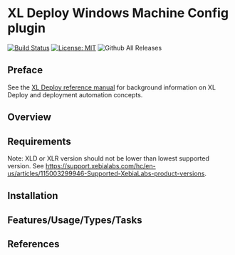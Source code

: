 # XL Deploy Windows Machine Config plugin

[![Build Status][xld-machine-config-windows-plugin-travis-image]][xld-machine-config-windows-plugin-travis-url]
[![License: MIT][xld-machine-config-windows-plugin-license-image]][xld-machine-config-windows-plugin-license-url]
![Github All Releases][xld-machine-config-windows-plugin-downloads-image]

[xld-machine-config-windows-plugin-travis-image]: https://travis-ci.org/xebialabs-community/xld-machine-config-windows-plugin.svg?branch=master
[xld-machine-config-windows-plugin-travis-url]: https://travis-ci.org/xebialabs-community/xld-machine-config-windows-plugin
[xld-machine-config-windows-plugin-license-image]: https://img.shields.io/badge/License-MIT-yellow.svg
[xld-machine-config-windows-plugin-license-url]: https://opensource.org/licenses/MIT
[xld-machine-config-windows-plugin-downloads-image]: https://img.shields.io/github/downloads/xebialabs-community/xld-machine-config-windows-plugin/total.svg

## Preface
See the [XL Deploy reference manual](https://docs.xebialabs.com/xl-deploy) for background information on XL Deploy and deployment automation concepts.

## Overview

## Requirements

Note:  XLD or XLR version should not be lower than lowest supported version.  See <https://support.xebialabs.com/hc/en-us/articles/115003299946-Supported-XebiaLabs-product-versions>.

## Installation

## Features/Usage/Types/Tasks

## References
